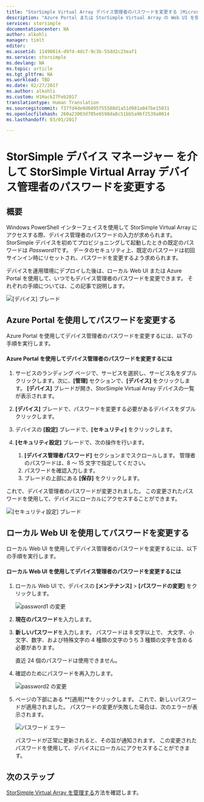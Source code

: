 ```yaml
---
title: "StorSimple Virtual Array デバイス管理者のパスワードを変更する |Microsoft Docs"
description: "Azure Portal または StorSimple Virtual Array の Web UI を使用して、デバイス管理者のパスワードを変更する方法について説明します。"
services: storsimple
documentationcenter: NA
author: alkohli
manager: timlt
editor: 
ms.assetid: 11490814-d9fd-4dc7-9c3b-55dd2c23eaf1
ms.service: storsimple
ms.devlang: NA
ms.topic: article
ms.tgt_pltfrm: NA
ms.workload: TBD
ms.date: 02/27/2017
ms.author: alkohli
ms.custom: H1Hack27Feb2017
translationtype: Human Translation
ms.sourcegitcommit: f37fd4de0d6895f55508d1a51d981a047be15031
ms.openlocfilehash: 260a23003d705e6598da8c51bb5a96f2539a0014
ms.lasthandoff: 03/01/2017

---
```

# <a name="change-the-storsimple-virtual-array-device-administrator-password-via-storsimple-device-manager"></a>StorSimple デバイス マネージャー を介して StorSimple Virtual Array デバイス管理者のパスワードを変更する

## <a name="overview"></a>概要

Windows PowerShell インターフェイスを使用して StorSimple Virtual Array にアクセスする際、デバイス管理者のパスワードの入力が求められます。 StorSimple デバイスを初めてプロビジョニングして起動したときの既定のパスワードは *Password1*です。 データのセキュリティ上、既定のパスワードは初回サインイン時にリセットされ、パスワードを変更するよう求められます。

デバイスを運用環境にデプロイした後は、ローカル Web UI または Azure Portal を使用して、いつでもデバイス管理者のパスワードを変更できます。 それぞれの手順については、この記事で説明します。

 ![[デバイス] ブレード](./media/storsimple-virtual-array-change-device-admin-password/ova-devices-blade.png)

## <a name="use-the-azure-portal-to-change-the-password"></a>Azure Portal を使用してパスワードを変更する

Azure Portal を使用してデバイス管理者のパスワードを変更するには、以下の手順を実行します。

#### <a name="to-change-the-device-administrator-password-via-the-azure-portal"></a>Azure Portal を使用してデバイス管理者のパスワードを変更するには

1. サービスのランディング ページで、サービスを選択し、サービス名をダブルクリックします。次に、**[管理]** セクションで、**[デバイス]** をクリックします。 **[デバイス]** ブレードが開き、StorSimple Virtual Array デバイスの一覧が表示されます。

2. **[デバイス]** ブレードで、パスワードを変更する必要があるデバイスをダブルクリックします。

3. デバイスの **[設定]** ブレードで、**[セキュリティ]** をクリックします。

4. **[セキュリティ設定]** ブレードで、次の操作を行います。
   
   1. **[デバイス管理者パスワード]** セクションまでスクロールします。 管理者のパスワードは、8 ～ 15 文字で指定してください。
   2. パスワードを確認入力します。
   3. ブレードの上部にある **[保存]** をクリックします。

これで、デバイス管理者のパスワードが変更されました。 この変更されたパスワードを使用して、デバイスにローカルにアクセスすることができます。

![[セキュリティ設定] ブレード](./media/storsimple-virtual-array-change-device-admin-password/ova-change-device-pwd.png)

## <a name="use-the-local-web-ui-to-change-the-password"></a>ローカル Web UI を使用してパスワードを変更する

ローカル Web UI を使用してデバイス管理者のパスワードを変更するには、以下の手順を実行します。

#### <a name="to-change-the-device-administrator-password-via-the-local-web-ui"></a>ローカル Web UI を使用してデバイス管理者のパスワードを変更するには

1. ローカル Web UI で、デバイスの **[メンテナンス]** > **[パスワードの変更]** をクリックします。
   
    ![password1 の変更](./media/storsimple-virtual-array-change-device-admin-password/image40.png)
2. **現在のパスワード**を入力します。
3. **新しいパスワード**を入力します。 パスワードは 8 文字以上で、 大文字、小文字、数字、および特殊文字の 4 種類の文字のうち 3 種類の文字を含める必要があります。
   
    直近 24 個のパスワードは使用できません。
4. 確認のためにパスワードを再入力します。
   
    ![password2 の変更](./media/storsimple-virtual-array-change-device-admin-password/image41.png)
5. ページの下部にある **[適用]**をクリックします。 これで、新しいパスワードが適用されました。 パスワードの変更が失敗した場合は、次のエラーが表示されます。
   
    ![パスワード エラー](./media/storsimple-virtual-array-change-device-admin-password/image42.png)
   
    パスワードが正常に更新されると、その旨が通知されます。 この変更されたパスワードを使用して、デバイスにローカルにアクセスすることができます。


## <a name="next-steps"></a>次のステップ
[StorSimple Virtual Array を管理する](storsimple-ova-web-ui-admin.md)方法を確認します。



